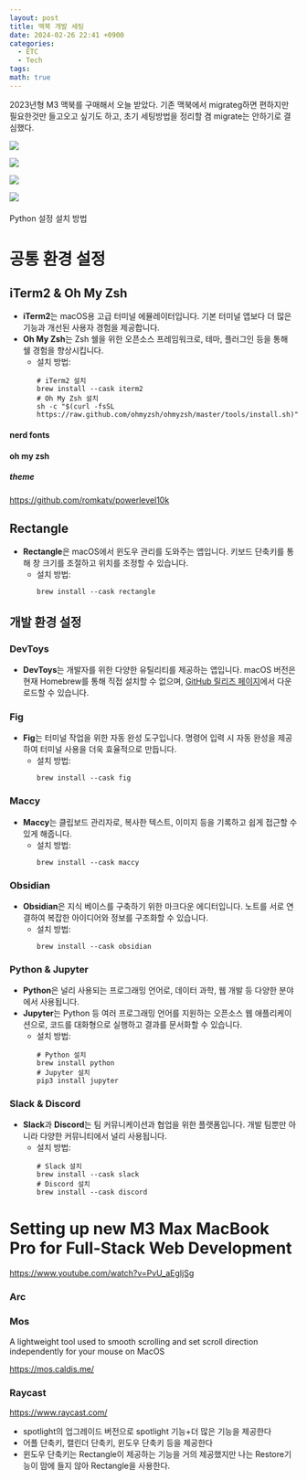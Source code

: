 ```yaml
---
layout: post
title: 맥북 개발 세팅
date: 2024-02-26 22:41 +0900
categories:
  - ETC
  - Tech
tags: 
math: true
---
```



2023년형 M3 맥북를 구매해서 오늘 받았다. 기존 맥북에서 migrateg하면 편하지만 필요한것만 들고오고 싶기도 하고, 초기 세팅방법을 정리할 겸 migrate는 안하기로 결심했다.


![](https://i.imgur.com/mY3bhgE.png)

![](https://i.imgur.com/H73p4MU.png)

![](https://i.imgur.com/2qnCIzz.png)

![](https://i.imgur.com/l7Hyuec.png)


####
Python 설정 설치 방법

# 공통 환경 설정

## iTerm2 & Oh My Zsh
- **iTerm2**는 macOS용 고급 터미널 에뮬레이터입니다. 기본 터미널 앱보다 더 많은 기능과 개선된 사용자 경험을 제공합니다.
- **Oh My Zsh**는 Zsh 쉘을 위한 오픈소스 프레임워크로, 테마, 플러그인 등을 통해 쉘 경험을 향상시킵니다.
  - 설치 방법: 
    ```shell
    # iTerm2 설치
    brew install --cask iterm2
    # Oh My Zsh 설치
    sh -c "$(curl -fsSL https://raw.github.com/ohmyzsh/ohmyzsh/master/tools/install.sh)"
    ```
#### nerd fonts

#### oh my zsh


##### theme
https://github.com/romkatv/powerlevel10k
## Rectangle
- **Rectangle**은 macOS에서 윈도우 관리를 도와주는 앱입니다. 키보드 단축키를 통해 창 크기를 조절하고 위치를 조정할 수 있습니다.
  - 설치 방법:
    ```shell
    brew install --cask rectangle
    ```

## 개발 환경 설정

### DevToys
- **DevToys**는 개발자를 위한 다양한 유틸리티를 제공하는 앱입니다. macOS 버전은 현재 Homebrew를 통해 직접 설치할 수 없으며, [GitHub 릴리즈 페이지](https://github.com/veler/DevToysMac)에서 다운로드할 수 있습니다.

### Fig
- **Fig**는 터미널 작업을 위한 자동 완성 도구입니다. 명령어 입력 시 자동 완성을 제공하여 터미널 사용을 더욱 효율적으로 만듭니다.
  - 설치 방법:
    ```shell
    brew install --cask fig
    ```

### Maccy
- **Maccy**는 클립보드 관리자로, 복사한 텍스트, 이미지 등을 기록하고 쉽게 접근할 수 있게 해줍니다.
  - 설치 방법:
    ```shell
    brew install --cask maccy
    ```

### Obsidian
- **Obsidian**은 지식 베이스를 구축하기 위한 마크다운 에디터입니다. 노트를 서로 연결하여 복잡한 아이디어와 정보를 구조화할 수 있습니다.
  - 설치 방법:
    ```shell
    brew install --cask obsidian
    ```

### Python & Jupyter
- **Python**은 널리 사용되는 프로그래밍 언어로, 데이터 과학, 웹 개발 등 다양한 분야에서 사용됩니다.
- **Jupyter**는 Python 등 여러 프로그래밍 언어를 지원하는 오픈소스 웹 애플리케이션으로, 코드를 대화형으로 실행하고 결과를 문서화할 수 있습니다.
  - 설치 방법:
    ```shell
    # Python 설치
    brew install python
    # Jupyter 설치
    pip3 install jupyter
    ```

### Slack & Discord
- **Slack**과 **Discord**는 팀 커뮤니케이션과 협업을 위한 플랫폼입니다. 개발 팀뿐만 아니라 다양한 커뮤니티에서 널리 사용됩니다.
  - 설치 방법:
    ```shell
    # Slack 설치
    brew install --cask slack
    # Discord 설치
    brew install --cask discord
    ```

# Setting up new M3 Max MacBook Pro for Full-Stack Web Development

[](https://www.youtube.com/@sindo_dev)
https://www.youtube.com/watch?v=PvU_aEgIjSg


### Arc

### Mos

A lightweight tool used to smooth scrolling and set scroll direction independently for your mouse on MacOS

https://mos.caldis.me/

### Raycast

https://www.raycast.com/

- spotlight의 업그레이드 버전으로 spotlight 기능+더 많은 기능을 제공한다
- 어플 단축키, 캘린더 단축키, 윈도우 단축키 등을 제공한다
- 윈도우 단축키는 Rectangle이 제공하는 기능을 거의 제공했지만 나는 Restore기능이 맘에 들지 않아 Rectangle을 사용한다. 


